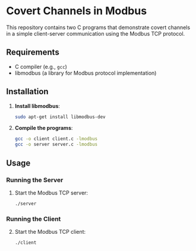 # Covert Channels in Modbus

This repository contains two C programs that demonstrate covert channels in a simple client-server communication using the Modbus TCP protocol.

## Requirements

- C compiler (e.g., `gcc`)
- libmodbus (a library for Modbus protocol implementation)

## Installation

1. **Install libmodbus**:

    ```sh
    sudo apt-get install libmodbus-dev
    ```

2. **Compile the programs**:

    ```sh
    gcc -o client client.c -lmodbus
    gcc -o server server.c -lmodbus
    ```

## Usage

### Running the Server

1. Start the Modbus TCP server:
    ```sh
    ./server
    ```

### Running the Client

2. Start the Modbus TCP client:
    ```sh
    ./client
    ```
